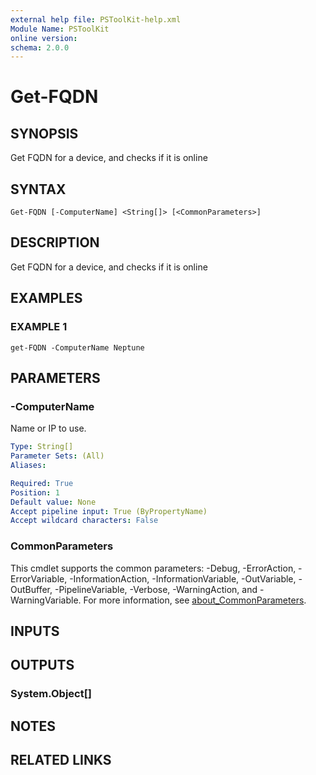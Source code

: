 ```yaml
---
external help file: PSToolKit-help.xml
Module Name: PSToolKit
online version:
schema: 2.0.0
---
```


# Get-FQDN

## SYNOPSIS
Get FQDN for a device, and checks if it is online

## SYNTAX

```
Get-FQDN [-ComputerName] <String[]> [<CommonParameters>]
```

## DESCRIPTION
Get FQDN for a device, and checks if it is online

## EXAMPLES

### EXAMPLE 1
```
get-FQDN -ComputerName Neptune
```

## PARAMETERS

### -ComputerName
Name or IP to use.

```yaml
Type: String[]
Parameter Sets: (All)
Aliases:

Required: True
Position: 1
Default value: None
Accept pipeline input: True (ByPropertyName)
Accept wildcard characters: False
```

### CommonParameters
This cmdlet supports the common parameters: -Debug, -ErrorAction, -ErrorVariable, -InformationAction, -InformationVariable, -OutVariable, -OutBuffer, -PipelineVariable, -Verbose, -WarningAction, and -WarningVariable. For more information, see [about_CommonParameters](http://go.microsoft.com/fwlink/?LinkID=113216).

## INPUTS

## OUTPUTS

### System.Object[]
## NOTES

## RELATED LINKS
